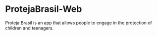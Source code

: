 # ProtejaBrasil-Web
Proteja Brasil is an app that allows people to engage in the protection of children and teenagers.
